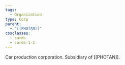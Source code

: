 ```yaml
---
tags:
  - Organization
type: Corp
parent:
  - "[[PHOTAN]]"
cssclasses:
  - cards
  - cards-1-1
---
```

Car production corporation. Subsidiary of [[PHOTAN]].